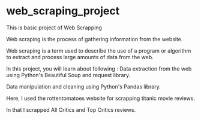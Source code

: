 # web_scraping_project
This is basic project of Web Scrapping

   Web scraping is the process of gathering information from the website.

   Web scraping is a term used to describe the use of a program or algorithm to extract and process large amounts of data from the web.


In this project, you will learn about following :
  Data extraction from the web using Python's Beautiful Soup and request library.

  Data manipulation and cleaning using Python's Pandas library. 


  Here, I used the rottentomatoes website for scrapping titanic movie reviews. 

  In that I scrapped All Critics and Top Critics reviews. 
